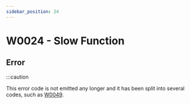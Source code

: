 ```yaml
---
sidebar_position: 24
---
```


# W0024 - Slow Function

## Error

:::caution

This error code is not emitted any longer and it has been split into several
codes, such as [W0049](./W0049.md).
